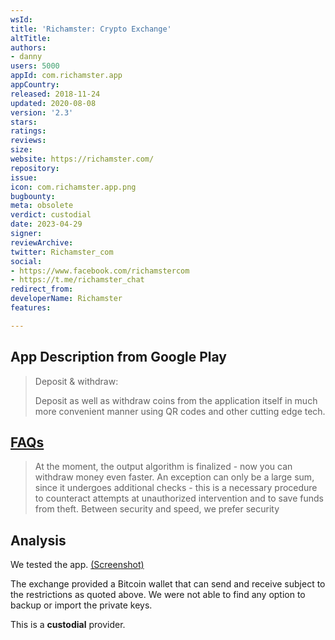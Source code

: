 ```yaml
---
wsId: 
title: 'Richamster: Crypto Exchange'
altTitle: 
authors:
- danny
users: 5000
appId: com.richamster.app
appCountry: 
released: 2018-11-24
updated: 2020-08-08
version: '2.3'
stars: 
ratings: 
reviews: 
size: 
website: https://richamster.com/
repository: 
issue: 
icon: com.richamster.app.png
bugbounty: 
meta: obsolete
verdict: custodial
date: 2023-04-29
signer: 
reviewArchive: 
twitter: Richamster_com
social:
- https://www.facebook.com/richamstercom
- https://t.me/richamster_chat
redirect_from: 
developerName: Richamster
features: 

---
```


## App Description from Google Play

> Deposit & withdraw:
>
> Deposit as well as withdraw coins from the application itself in much more convenient manner using QR codes and other cutting edge tech.

## [FAQs](https://richamster.com/en/faq/)

> At the moment, the output algorithm is finalized - now you can withdraw money even faster. An exception can only be a large sum, since it undergoes additional checks - this is a necessary procedure to counteract attempts at unauthorized intervention and to save funds from theft. Between security and speed, we prefer security

## Analysis 

We tested the app. [(Screenshot)](https://twitter.com/BitcoinWalletz/status/1652262040474648576)

The exchange provided a Bitcoin wallet that can send and receive subject to the restrictions as quoted above. We were not able to find any option to backup or import the private keys. 

This is a **custodial** provider.